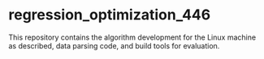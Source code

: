 # regression_optimization_446

This repository contains the algorithm development for the Linux machine as described, data 
parsing code, and build tools for evaluation.
